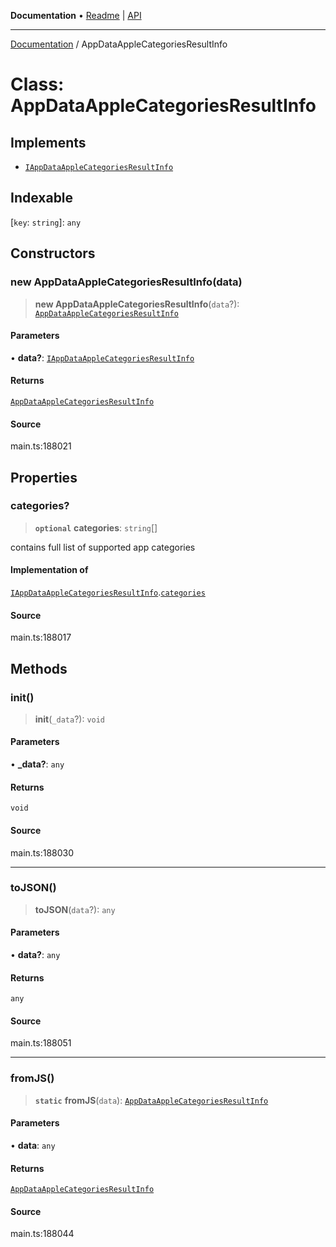 **Documentation** • [Readme](../README.md) \| [API](../globals.md)

***

[Documentation](../README.md) / AppDataAppleCategoriesResultInfo

# Class: AppDataAppleCategoriesResultInfo

## Implements

- [`IAppDataAppleCategoriesResultInfo`](../interfaces/IAppDataAppleCategoriesResultInfo.md)

## Indexable

 \[`key`: `string`\]: `any`

## Constructors

### new AppDataAppleCategoriesResultInfo(data)

> **new AppDataAppleCategoriesResultInfo**(`data`?): [`AppDataAppleCategoriesResultInfo`](AppDataAppleCategoriesResultInfo.md)

#### Parameters

• **data?**: [`IAppDataAppleCategoriesResultInfo`](../interfaces/IAppDataAppleCategoriesResultInfo.md)

#### Returns

[`AppDataAppleCategoriesResultInfo`](AppDataAppleCategoriesResultInfo.md)

#### Source

main.ts:188021

## Properties

### categories?

> **`optional`** **categories**: `string`[]

contains full list of supported app categories

#### Implementation of

[`IAppDataAppleCategoriesResultInfo`](../interfaces/IAppDataAppleCategoriesResultInfo.md).[`categories`](../interfaces/IAppDataAppleCategoriesResultInfo.md#categories)

#### Source

main.ts:188017

## Methods

### init()

> **init**(`_data`?): `void`

#### Parameters

• **\_data?**: `any`

#### Returns

`void`

#### Source

main.ts:188030

***

### toJSON()

> **toJSON**(`data`?): `any`

#### Parameters

• **data?**: `any`

#### Returns

`any`

#### Source

main.ts:188051

***

### fromJS()

> **`static`** **fromJS**(`data`): [`AppDataAppleCategoriesResultInfo`](AppDataAppleCategoriesResultInfo.md)

#### Parameters

• **data**: `any`

#### Returns

[`AppDataAppleCategoriesResultInfo`](AppDataAppleCategoriesResultInfo.md)

#### Source

main.ts:188044
